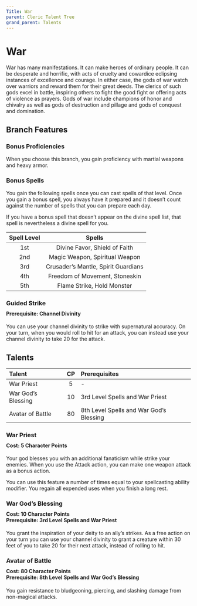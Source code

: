```yaml
---
Title: War
parent: Cleric Talent Tree
grand_parent: Talents
---
```

 
# War
War has many manifestations. It can make heroes of ordinary people. It can be desperate and horrific, with acts of cruelty and cowardice eclipsing instances of excellence and courage. In either case, the gods of war watch over warriors and reward them for their great deeds. The clerics of such gods excel in battle, inspiring others to fight the good fight or offering acts of violence as prayers. Gods of war include champions of honor and chivalry as well as gods of destruction and pillage and gods of conquest and domination. 
## Branch Features

 
### Bonus Proficiencies
When you choose this branch, you gain proficiency with martial weapons and heavy armor.

### Bonus Spells
You gain the following spells once you can cast spells of that level. Once you gain a bonus spell, you always have it prepared and it doesn’t count against the number of spells that you can prepare each day.
 
If you have a bonus spell that doesn’t appear on the divine spell list, that spell is nevertheless a divine spell for you.
 
| Spell Level | Spells |
|:-----------:|:------:|
| 1st | Divine Favor, Shield of Faith |
| 2nd | Magic Weapon, Spiritual Weapon| 
| 3rd | Crusader’s Mantle, Spirit Guardians | 
| 4th | Freedom of Movement, Stoneskin | 
| 5th | Flame Strike, Hold Monster | 

### Guided Strike

<div style="margin-top:-10px;"></div>
 
#### **Prerequisite:** Channel Divinity
You can use your channel divinity to strike with supernatural accuracy. On your turn, when you would roll to hit for an attack, you can instead use your channel divinity to take 20 for the attack.

## Talents
 
| Talent | CP | Prerequisites |
|:-------|:--:|:--------------|
| War Priest         | 5  | - |  
| War God’s Blessing | 10 | 3rd Level Spells and War Priest |  
| Avatar of Battle   | 80 | 8th Level Spells and War God’s Blessing |  

### War Priest 
<div style="margin-top:-10px;"></div>
 
#### **Cost:** 5 Character Points
Your god blesses you with an additional fanaticism while strike your enemies. When you use the Attack action, you can make one weapon attack as a bonus action.

You can use this feature a number of times equal to your spellcasting ability modifier. You regain all expended uses when you finish a long rest.

### War God’s Blessing
 
<div style="margin-top:-10px;"></div>
 
#### **Cost:** 10 Character Points<br>**Prerequisite:** 3rd Level Spells and War Priest 
You grant the inspiration of your deity to an ally’s strikes. As a free action on your turn you can use your channel divinity to grant a creature within 30 feet of you to take 20 for their next attack, instead of rolling to hit.

### Avatar of Battle
 
<div style="margin-top:-10px;"></div>
 
#### **Cost:** 80 Character Points<br>**Prerequisite:** 8th Level Spells and War God’s Blessing
You gain resistance to bludgeoning, piercing, and slashing damage from non-magical attacks.
